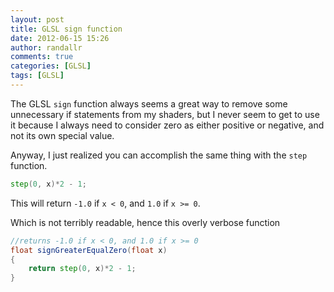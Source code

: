 ```yaml
---
layout: post
title: GLSL sign function
date: 2012-06-15 15:26
author: randallr
comments: true
categories: [GLSL]
tags: [GLSL]
---
```

The GLSL `sign` function always seems a great way to remove some unnecessary if statements from my shaders, but I never seem to get to use it because I always need to consider zero as either positive or negative, and not its own special value.

Anyway, I just realized you can accomplish the same thing with the `step` function.

~~~glsl
step(0, x)*2 - 1;
~~~

This will return `-1.0` if `x < 0`, and `1.0` if `x >= 0`.

Which is not terribly readable, hence this overly verbose function
~~~glsl
//returns -1.0 if x < 0, and 1.0 if x >= 0
float signGreaterEqualZero(float x)
{
	return step(0, x)*2 - 1;
}
~~~